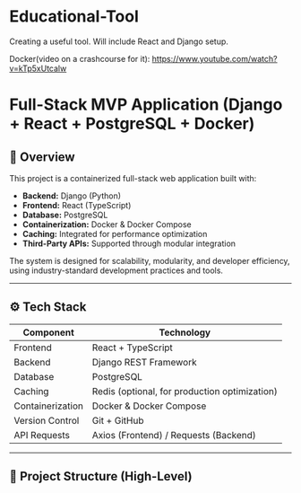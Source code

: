 # Educational-Tool
Creating a useful tool. 
Will include React and Django setup.

Docker(video on a crashcourse for it): https://www.youtube.com/watch?v=kTp5xUtcalw

# Full-Stack MVP Application (Django + React + PostgreSQL + Docker)

## 🚀 Overview
This project is a containerized full-stack web application built with:
- **Backend:** Django (Python)
- **Frontend:** React (TypeScript)
- **Database:** PostgreSQL
- **Containerization:** Docker & Docker Compose
- **Caching:** Integrated for performance optimization
- **Third-Party APIs:** Supported through modular integration

The system is designed for scalability, modularity, and developer efficiency, using industry-standard development practices and tools.

---

## ⚙️ Tech Stack

| Component | Technology |
|------------|-------------|
| Frontend | React + TypeScript |
| Backend | Django REST Framework |
| Database | PostgreSQL |
| Caching | Redis (optional, for production optimization) |
| Containerization | Docker & Docker Compose |
| Version Control | Git + GitHub |
| API Requests | Axios (Frontend) / Requests (Backend) |

---

## 🧱 Project Structure (High-Level)






